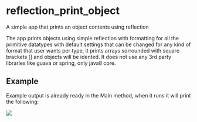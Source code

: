 # reflection_print_object
A simple app that prints an object contents using reflection

The app prints objects using simple reflection with formatting for all the primitive datatypes with default settings that can be changed for any kind of format that user wants per type, it prints arrays sorrounded with square brackets [] and objects will be idented.
It does not use any 3rd party libraries like guava or spring, only java8 core.

## Example
Example output is already ready in the Main method, when it runs it will print the following:

![](https://i.imgur.com/g5OKfMT.png)
